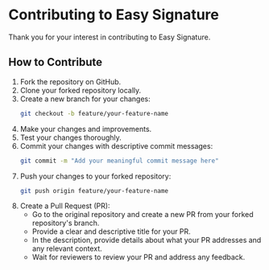# Contributing to Easy Signature

Thank you for your interest in contributing to Easy Signature.

## How to Contribute

1. Fork the repository on GitHub.
2. Clone your forked repository locally.
3. Create a new branch for your changes:
   ```sh
   git checkout -b feature/your-feature-name

4. Make your changes and improvements.
5. Test your changes thoroughly.
6. Commit your changes with descriptive commit messages:
      ```sh
   git commit -m "Add your meaningful commit message here"
7. Push your changes to your forked repository: 
      ```sh
   git push origin feature/your-feature-name
8. Create a Pull Request (PR):
    *  Go to the original repository and create a new PR from your forked repository's branch.
    *  Provide a clear and descriptive title for your PR.
    *  In the description, provide details about what your PR addresses and any relevant context.
    *  Wait for reviewers to review your PR and address any feedback.
